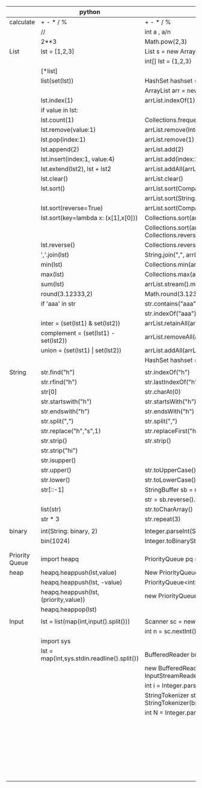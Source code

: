 |                | python                                      | java                                                     |   |   |
|----------------|---------------------------------------------|----------------------------------------------------------|---|---|
| calculate      | + - * / %                                   | + - * / %                                                |   |   |
|                | //                                          | int a , a/n                                              |   |   |
|                | 2**3                                        | Math.pow(2,3)                                            |   |   |
| List           | lst = [1,2,3]                               | List<String> s = new ArrayList<>(Arrays.asList(1,2,3))   |   |   |
|                |                                             | int[] lst = {1,2,3}                                      |   |   |
|                | [*list]                                     |                                                          |   |   |
|                | list(set(lst))                              | HashSet<Integer> hashset = new HashSet<Integer>(lst)     |   |   |
|                |                                             | ArrayList<Integer> arr = new ArrayList<Integer>(hashset) |   |   |
|                | lst.index(1)                                | arrList.indexOf(1)                                       |   |   |
|                | if value in lst:                            |                                                          |   |   |
|                | lst.count(1)                                | Collections.frequency(arrList,1)                         |   |   |
|                | lst.remove(value:1)                         | arrList.remove(Integer.valueOf(1))                       |   |   |
|                | lst.pop(index:1)                            | arrList.remove(1)                                        |   |   |
|                | lst.append(2)                               | arrList.add(2)                                           |   |   |
|                | lst.insert(index:1, value:4)                | arrList.add(index:1, value:4)                            |   |   |
|                | lst.extend(lst2), lst + lst2                | arrList.addAll(arrList2)                                 |   |   |
|                | lst.clear()                                 | arrList.clear()                                          |   |   |
|                | lst.sort()                                  | arrList.sort(Comparator.naturalOrder())                  |   |   |
|                |                                             | arrList.sort(String.CASE_INSENSITIVE_ORDER)              |   |   |
|                | lst.sort(reverse=True)                      | arrList.sort(Comparator.reverseOrder())                  |   |   |
|                | lst.sort(key=lambda x: (x[1],x[0]))         | Collections.sort(arrList)                                |   |   |
|                |                                             | Collections.sort(arrList, Collections.reverseOrder())    |   |   |
|                | lst.reverse()                               | Collections.reverse(arrList)                             |   |   |
|                | ','.join(lst)                               | String.join(",", arrList)                                |   |   |
|                | min(lst)                                    | Collections.min(arrList)                                 |   |   |
|                | max(lst)                                    | Collections.max(arrList)                                 |   |   |
|                | sum(lst)                                    | arrList.stream().mapToInt(Integer::intValue).sum();      |   |   |
|                | round(3.12333,2)                            | Math.round(3.12333)/100.0;                               |   |   |
|                | if 'aaa' in str                             | str.contains("aaa")                                      |   |   |
|                |                                             | str.indexOf("aaa")                                       |   |   |
|                | inter = (set(lst1) & set(lst2))             | arrList.retainAll(arrList2)                              |   |   |
|                | complement = (set(lst1) - set(lst2))        | arrList.removeAll(arrList2)                              |   |   |
|                | union = (set(lst1) \| set(lst2))            | arrList.addAll(arrList2)                                 |   |   |
|                |                                             | HashSet<Integer> hashset = new HashSet<Integer>(arrList) |   |   |
|                |                                             |                                                          |   |   |
| String         | str.find("h")                               | str.indexOf("h")                                         |   |   |
|                | str.rfind("h")                              | str.lastIndexOf("h")                                     |   |   |
|                | str[0]                                      | str.charAt(0)                                            |   |   |
|                | str.startswith("h")                         | str.startsWith("h")                                      |   |   |
|                | str.endswith("h")                           | str.endsWith("h")                                        |   |   |
|                | str.split(",")                              | str.split(",")                                           |   |   |
|                | str.replace("h","s",1)                      | str.replaceFirst("h","s")                                |   |   |
|                | str.strip()                                 | str.strip()                                              |   |   |
|                | str.strip("hi")                             |                                                          |   |   |
|                | str.isupper()                               |                                                          |   |   |
|                | str.upper()                                 | str.toUpperCase()                                        |   |   |
|                | str.lower()                                 | str.toLowerCase()                                        |   |   |
|                | str[::-1]                                   | StringBuffer sb = new StringBuffer(str)                  |   |   |
|                |                                             | str = sb.reverse().toString()                            |   |   |
|                | list(str)                                   | str.toCharArray()                                        |   |   |
|                | str * 3                                     | str.repeat(3)                                            |   |   |
|                |                                             |                                                          |   |   |
| binary         | int(String: binary, 2)                      | Integer.parseInt(String: s, 2)                           |   |   |
|                | bin(1024)                                   | Integer.toBinaryString(1024)                             |   |   |
|                |                                             |                                                          |   |   |
|                |                                             |                                                          |   |   |
| Priority Queue | import heapq                                | PriorityQueue<Integer> pq = new PriorityQueue<>()        |   |   |
| heap           | heapq.heappush(lst,value)                   | New PriorityQueue<>(Collections.reverseOrder())          |   |   |
|                | heapq.heappush(lst, -value)                 | PriorityQueue<int[]> pq =                                |   |   |
|                | heapq.heappush(lst,(priority,value))        | new PriorityQueue<>((o1, o2) -> o1[0] - o2[0])           |   |   |
|                | heapq.heappop(lst)                          |                                                          |   |   |
|                |                                             |                                                          |   |   |
| Input          | lst = list(map(int,input().split()))        | Scanner sc = new Scanner(System.in)                      |   |   |
|                |                                             | int n = sc.nextInt()                                     |   |   |
|                | import sys                                  |                                                          |   |   |
|                | lst = map(int,sys.stdin.readline().split()) | BufferedReader br =                                      |   |   |
|                |                                             | new BufferedReader(new InputStreamReader(System.in));    |   |   |
|                |                                             | int i = Integer.parseInt(br.readLine())                  |   |   |
|                |                                             | StringTokenizer st = new StringTokenizer(br.readLine())  |   |   |
|                |                                             | int N = Integer.parseInt(st.nextToken())                 |   |   |
|                |                                             |                                                          |   |   |
|                |                                             |                                                          |   |   |
|                |                                             |                                                          |   |   |
|                |                                             |                                                          |   |   |
|                |                                             |                                                          |   |   |
|                |                                             |                                                          |   |   |
|                |                                             |                                                          |   |   |
|                |                                             |                                                          |   |   |
|                |                                             |                                                          |   |   |
|                |                                             |                                                          |   |   |
|                |                                             |                                                          |   |   |
|                |                                             |                                                          |   |   |
|                |                                             |                                                          |   |   |
|                |                                             |                                                          |   |   |
|                |                                             |                                                          |   |   |
|                |                                             |                                                          |   |   |
|                |                                             |                                                          |   |   |
|                |                                             |                                                          |   |   |
|                |                                             |                                                          |   |   |
|                |                                             |                                                          |   |   |
|                |                                             |                                                          |   |   |
|                |                                             |                                                          |   |   |
|                |                                             |                                                          |   |   |
|                |                                             |                                                          |   |   |
|                |                                             |                                                          |   |   |
|                |                                             |                                                          |   |   |
|                |                                             |                                                          |   |   |
|                |                                             |                                                          |   |   |